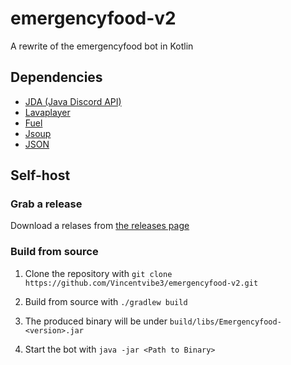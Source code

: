 ﻿# emergencyfood-v2
A rewrite of the emergencyfood bot in Kotlin
## Dependencies
- [JDA (Java Discord API)](https://github.com/DV8FromTheWorld/JDA)
- [Lavaplayer](https://github.com/sedmelluq/lavaplayer)
- [Fuel](https://github.com/kittinunf/fuel)
- [Jsoup](https://jsoup.org/)
- [JSON](https://github.com/stleary/JSON-java)
## Self-host
### Grab a release

Download a relases from [the releases page](https://github.com/Vincentvibe3/emergencyfood-v2/releases/latest)

### Build from source
1. Clone the repository with ```git clone https://github.com/Vincentvibe3/emergencyfood-v2.git```

2. Build from source with ```./gradlew build```

3. The produced binary will be under ```build/libs/Emergencyfood-<version>.jar```

4. Start the bot with ```java -jar <Path to Binary>```
